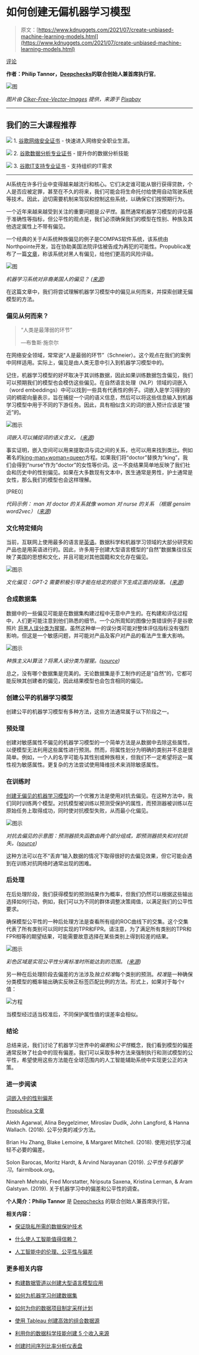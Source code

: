 # 如何创建无偏机器学习模型

> 原文：[https://www.kdnuggets.com/2021/07/create-unbiased-machine-learning-models.html](https://www.kdnuggets.com/2021/07/create-unbiased-machine-learning-models.html)

[评论](#comments)

**作者：Philip Tannor，[Deepchecks](https://deepchecks.com/)的联合创始人兼首席执行官**。

![图](../Images/f109257a81bf17a819ae1929ce210afe.png)

*图片由* [*Clker-Free-Vector-Images*](https://pixabay.com/users/clker-free-vector-images-3736/?utm_source=link-attribution&utm_medium=referral&utm_campaign=image&utm_content=307248) *提供，来源于* [*Pixabay*](https://pixabay.com/?utm_source=link-attribution&utm_medium=referral&utm_campaign=image&utm_content=307248)

* * *

## 我们的三大课程推荐

![](../Images/0244c01ba9267c002ef39d4907e0b8fb.png) 1\. [谷歌网络安全证书](https://www.kdnuggets.com/google-cybersecurity) - 快速进入网络安全职业生涯。

![](../Images/e225c49c3c91745821c8c0368bf04711.png) 2\. [谷歌数据分析专业证书](https://www.kdnuggets.com/google-data-analytics) - 提升你的数据分析技能

![](../Images/0244c01ba9267c002ef39d4907e0b8fb.png) 3\. [谷歌IT支持专业证书](https://www.kdnuggets.com/google-itsupport) - 支持组织的IT需求

* * *

AI系统在许多行业中变得越来越流行和核心。它们决定谁可能从银行获得贷款，个人是否应被定罪，甚至在不久的将来，我们可能会将生命托付给使用自动驾驶系统等技术。因此，迫切需要机制来驾驭和控制这些系统，以确保它们按预期行为。

一个近年来越来越受到关注的重要问题是*公平性*。虽然通常机器学习模型的评估基于准确性等指标，但公平性的观点是，我们必须确保我们的模型在性别、种族及其他选定属性上不带有偏见。

一个经典的关于AI系统种族偏见的例子是COMPAS软件系统，该系统由Northpointe开发，旨在协助美国法院评估被告成为再犯的可能性。Propublica发布了一篇[文章](https://www.propublica.org/article/machine-bias-risk-assessments-in-criminal-sentencing)，称该系统对黑人有偏见，给他们更高的风险评级。

![图](../Images/286f789c76493394720b3c8cbe64ca84.png)

*机器学习系统对非裔美国人的偏见？ (*[*来源*](https://www.propublica.org/article/machine-bias-risk-assessments-in-criminal-sentencing)*)*

在这篇文章中，我们将尝试理解机器学习模型中的偏见从何而来，并探索创建无偏模型的方法。

### 偏见从何而来？

> “人类是最薄弱的环节”
> 
> —布鲁斯·施奈尔

在网络安全领域，常常说“人是最弱的环节”（Schneier）。这个观点在我们的案例中同样适用。实际上，偏见是由人类无意中引入到机器学习模型中的。

记住，机器学习模型的好坏取决于其训练数据，因此如果训练数据包含偏见，我们可以预期我们的模型也会模仿这些偏见。在自然语言处理（NLP）领域的词嵌入（word embeddings）中可以找到一些具有代表性的例子。词嵌入是学习得到的词的稠密向量表示，旨在捕捉一个词的语义信息，然后可以将这些信息输入到机器学习模型中用于不同的下游任务。因此，具有相似含义的词的嵌入预计应该是“接近”的。

![图示](../Images/226ab20e7f0444a5cf42625469fff5d4.png)

*词嵌入可以捕捉词的语义含义。 (*[*来源*](https://www.ibm.com/blogs/research/2018/11/word-movers-embedding/)*)*

事实证明，嵌入空间可以用来提取词与词之间的关系，也可以用来找到类比。例如著名的[king-man+woman=queen](https://www.technologyreview.com/2015/09/17/166211/king-man-woman-queen-the-marvelous-mathematics-of-computational-linguistics/)方程。如果我们将“doctor”替换为“king”，我们会得到“nurse”作为“doctor”的女性等价词。这一不良结果简单地反映了我们社会和历史中的性别偏见。如果在大多数现有文本中，医生通常是男性，护士通常是女性，那么我们的模型也会这样理解。

[PRE0]

*代码示例：* *man* *对* *doctor* *的关系就像* *woman* *对* *nurse* *的关系* *（根据 gensim word2vec）* *(*[*来源*](https://colab.research.google.com/drive/165qN7RfKByFDlWB6m-E5gRvcSEEodGV0?usp=sharing)*)*

### 文化特定倾向

当前，互联网上使用最多的语言是[英语](https://www.statista.com/statistics/262946/share-of-the-most-common-languages-on-the-internet/#:~:text=As%20of%20January%202020%2C%20English,percent%20of%20global%20internet%20users.)。数据科学和机器学习领域的大部分研究和产品也是用英语进行的。因此，许多用于创建大型语言模型的“自然”数据集往往反映了美国的思想和文化，并且可能对其他国籍和文化存在偏见。

![图示](../Images/3a6bd2ee7625df70901f1fe33257b7ca.png)

*文化偏见：GPT-2 需要积极引导才能在给定的提示下生成正面的段落。 (*[*来源*](https://blog.einstein.ai/gedi/)*)*

### 合成数据集

数据中的一些偏见可能是在数据集构建过程中无意中产生的。在构建和评估过程中，人们更可能注意到他们熟悉的细节。一个众所周知的图像分类错误例子是谷歌照片 [将黑人误分类为猩猩](https://www.wsj.com/articles/BL-DGB-42522)。虽然这种单一的误分类可能对整体评估指标没有强烈影响，但这是一个敏感问题，并可能对产品及客户对产品的看法产生重大影响。

![图示](../Images/05cedf7c97a4e086de2b0fa7ba670e26.png)

*种族主义AI算法？将黑人误分类为猩猩。(*[*source*](https://www.wsj.com/articles/BL-DGB-42522)*)*

总之，没有哪个数据集是完美的。无论数据集是手工制作的还是“自然”的，它都可能反映其创建者的偏见，因此结果模型也会包含相同的偏见。

### 创建公平的机器学习模型

创建公平的机器学习模型有多种方法，这些方法通常属于以下阶段之一。

### 预处理

创建对敏感属性不偏见的机器学习模型的一个简单方法是从数据中去除这些属性，以便模型无法利用这些属性进行预测。然而，将属性划分为明确的类别并不总是很简单。例如，一个人的名字可能与其性别或种族相关，但我们不一定希望将这一属性视为敏感属性。更复杂的方法尝试使用降维技术来消除敏感属性。

### 在训练时

[创建无偏见的机器学习模型](https://deepchecks.com/how-to-create-unbiased-ml-models/)的一个优雅方法是使用对抗去偏见。在这种方法中，我们同时训练两个模型。对抗模型被训练以预测受保护的属性，而预测器被训练以在原始任务上取得成功，同时使对抗模型失败，从而最小化偏见。

![图示](../Images/ac04940d304eced71c619b269d1c2468.png)

*对抗去偏见的示意图：预测器损失函数由两个部分组成，即预测器损失和对抗损失。(*[*source*](https://arxiv.org/pdf/1801.07593.pdf)*)*

这种方法可以在不“丢弃”输入数据的情况下取得很好的去偏见效果，但它可能会遇到在训练对抗网络时通常出现的困难。

### 后处理

在后处理阶段，我们获得模型的预测结果作为概率，但我们仍然可以根据这些输出选择如何行动，例如，我们可以为不同的群体调整决策阈值，以满足我们的公平性要求。

确保模型公平性的一种后处理方法是查看所有组的ROC曲线下的交集。这个交集代表了所有类别可以同时实现的TPR和FPR。请注意，为了满足所有类别的TPR和FPR相等的期望结果，可能需要故意选择在某些类别上得到较差的结果。

![图示](../Images/1bd7e256c87e70aaceaf57dc23972269.png)

*彩色区域是实现公平性分离标准时所能达到的范围。 (*[*来源*](https://fairmlbook.org/classification.html)*)*

另一种在后处理阶段去偏差的方法涉及*独立校准*每个类别的预测。*校准*是一种确保分类模型的概率输出确实反映正标签匹配比例的方法。形式上，如果对于每个r值：

![方程](../Images/4261c701bf4517a4b0357b5fd7d1157d.png)

当模型经过适当校准后，不同保护属性值的误差率会相似。

### 结论

总结来说，我们讨论了机器学习世界中的*偏差*和*公平性*概念，我们看到模型的偏差通常反映了社会中的现有偏差。我们可以采取多种方法来强制执行和测试模型的公平性，希望使用这些方法能在全球范围内的人工智能辅助系统中实现更公正的决策。

### 进一步阅读

[词嵌入中的性别偏差](https://towardsdatascience.com/gender-bias-word-embeddings-76d9806a0e17)

[Propublica 文章](https://www.propublica.org/article/machine-bias-risk-assessments-in-criminal-sentencing)

Alekh Agarwal, Alina Beygelzimer, Miroslav Dudík, John Langford, & Hanna Wallach. (2018). 公平分类的减少方法。

Brian Hu Zhang, Blake Lemoine, & Margaret Mitchell. (2018). 使用对抗学习减轻不必要的偏差。

Solon Barocas, Moritz Hardt, & Arvind Narayanan (2019). *公平性与机器学习*。fairmlbook.org。

Ninareh Mehrabi, Fred Morstatter, Nripsuta Saxena, Kristina Lerman, & Aram Galstyan. (2019). 关于机器学习中的偏差和公平性的调查。

**个人简介：Philip Tannor** 是 [Deepchecks](https://deepchecks.com/) 的联合创始人兼首席执行官。

**相关内容：**

+   [保证隐私所需的数据保护技术](/2020/10/data-protection-techniques-guarantee-privacy.html)

+   [什么使人工智能值得信赖？](/2021/05/what-makes-ai-trustworthy.html)

+   [人工智能中的伦理、公平性与偏差](/2021/06/ethics-fairness-ai.html)

### 更多相关内容

+   [构建数据管道以创建大型语言模型应用](https://www.kdnuggets.com/building-data-pipelines-to-create-apps-with-large-language-models)

+   [如何为机器学习创建数据集](https://www.kdnuggets.com/2022/02/create-dataset-machine-learning.html)

+   [如何为你的数据项目制定采样计划](https://www.kdnuggets.com/2022/11/create-sampling-plan-data-project.html)

+   [使用 Tableau 创建高效的组合数据源](https://www.kdnuggets.com/2022/05/create-efficient-combined-data-sources-tableau.html)

+   [利用你的数据科学技能创建 5 个收入来源](https://www.kdnuggets.com/2023/03/data-science-skills-create-5-streams-income.html)

+   [创建时间序列比率分析仪表盘](https://www.kdnuggets.com/2023/06/wolfer-create-time-series-ratio-analysis-dashboard.html)
